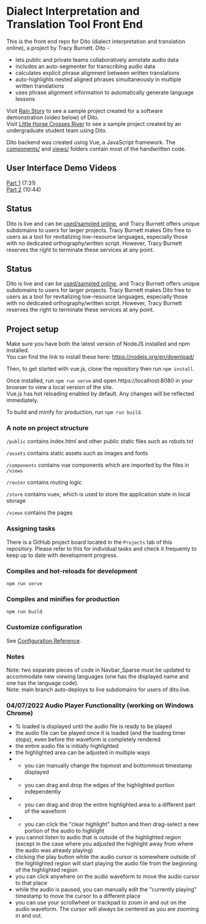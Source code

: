 # Dialect Interpretation and Translation Tool Front End

This is the front end repo for Dito (dialect interpretation and translation online), a project by Tracy Burnett.  Dito -
- lets public and private teams collaboratively annotate audio data
- includes an auto-segmenter for transcribing audio data
- calculates explicit phrase alignment between written translations
- auto-highlights nested aligned phrases simultaneously in multiple written translations
- uses phrase alignment information to automatically generate language lessons

Visit [Rain Story](https://dev.dito.live/storybook/8F43-Wdn_gU.wav?open=7h70ZiG6bwEavy1PMVUL8w) to see a sample project created for a software demonstration (video below) of Dito.  
Visit [Little Horse Crosses River](https://yakaloco.dito.live/storybook/S65cMnPPpJA.m4a?open=aQ_XB5yrA6QkB8X4sUIHyc) to see a sample project created by an undergraduate student team using Dito.

Dito backend was created using Vue, a JavaScript framework.  The [components/](https://github.com/skysnolimit08/dito-frontend/tree/main/src/components) and [views/](https://github.com/skysnolimit08/dito-frontend/tree/main/src/views) folders contain most of the handwritten code.

## User Interface Demo Videos

[Part 1](https://www.dropbox.com/s/6b0wnzr2kygpxli/points%201-3.mp4?dl=0 "Demo Video Part 1") (7:31)  
[Part 2](https://www.dropbox.com/s/2j9l6w8c251x838/points%204-6.mp4?dl=0 "Demo Video Part 2") (10:44)

## Status

Dito is live and can be [used/sampled online](https://dev.dito.live "Dito"), and Tracy Burnett offers unique subdomains to users for larger projects.  Tracy Burnett makes Dito free to users as a tool for revitalizing low-resource languages, especially those with no dedicated orthography/written script.  However, Tracy Burnett reserves the right to terminate these services at any point.

## Status

Dito is live and can be [used/sampled online](dev.dito.live "Dito"), and Tracy Burnett offers unique subdomains to users for larger projects.  Tracy Burnett makes Dito free to users as a tool for revitalizing low-resource languages, especially those with no dedicated orthography/written script.  However, Tracy Burnett reserves the right to terminate these services at any point.

## Project setup

Make sure you have both the latest version of NodeJS installed and npm installed.  
You can find the link to install these here: https://nodejs.org/en/download/

Then, to get started with vue.js, clone the repository then run ```npm install```.

Once installed, run ```npm run serve``` and open https://localhost:8080 in your browser to view a local version of the site.  
Vue.js has hot reloading enabled by default. Any changes will be reflected immediately.

To build and minify for production, run ```npm run build```.

### A note on project structure

```/public``` contains index.html and other public static files such as robots.txt

```/assets``` contains static assets such as images and fonts

```/components``` contains vue components which are imported by the files in ```/views```

```/router``` contains routing logic

```/store``` contains vuex, which is used to store the application state in local storage

```/views``` contains the pages

### Assigning tasks

There is a GitHub project board located in the ```Projects``` tab of this repository. Please refer to this for individual tasks and check it frequenty to keep up to date with development progress.

### Compiles and hot-reloads for development
```npm run serve```

### Compiles and minifies for production
```npm run build```

### Customize configuration
See [Configuration Reference](https://cli.vuejs.org/config/).

### Notes

Note: two separate pieces of code in Navbar_Sparse must be updated to accommodate new viewing languages (one has the displayed name and one has the language code).  
Note: main branch auto-deploys to live subdomains for users of dito.live. 

### 04/07/2022 Audio Player Functionality (working on Windows Chrome)

- % loaded is displayed until the audio file is ready to be played
- the audio file can be played once it is loaded (and the loading timer stops), even before the waveform is completely rendered
- the entire audio file is initially highlighted
- the highlighted area can be adjusted in multiple ways
- - you can manually change the topmost and bottommost timestamp displayed
- - you can drag and drop the edges of the highlighted portion independently
- - you can drag and drop the entire highlighted area to a different part of the waveform
- - you can click the "clear highlight" button and then drag-select a new portion of the audio to highlight
- you cannot listen to audio that is outside of the highlighted region (except in the case where you adjusted the highlight away from where the audio was already playing)
- clicking the play button while the audio cursor is somewhere outside of the highlighted region will start playing the audio file from the beginning of the highlighted region
- you can click anywhere on the audio waveform to move the audio cursor to that place
- while the audio is paused, you can manually edit the "currently playing" timestamp to move the cursor to a different place
- you can use your scrollwheel or trackpad to zoom in and out on the audio waveform.  The cursor will always be centered as you are zooming in and out.
